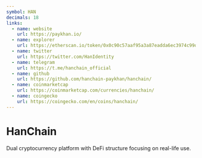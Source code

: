 ```yaml
---
symbol: HAN
decimals: 18
links:
  - name: website
    url: https://paykhan.io/
  - name: explorer
    url: https://etherscan.io/token/0x0c90c57aaf95a3a87eadda6ec3974c99d786511f
  - name: twitter
    url: https://twitter.com/HanIdentity
  - name: telegram
    url: https://t.me/hanchain_official
  - name: github
    url: https://github.com/hanchain-paykhan/hanchain/
  - name: coinmarketcap
    url: https://coinmarketcap.com/currencies/hanchain/
  - name: coingecko
    url: https://coingecko.com/en/coins/hanchain/
---
```


# HanChain

Dual cryptocurrency platform with DeFi structure focusing on real-life use.
